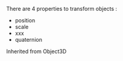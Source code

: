 There are 4 properties to transform objects : 
- position
- scale
- xxx
- quaternion

Inherited from Object3D  